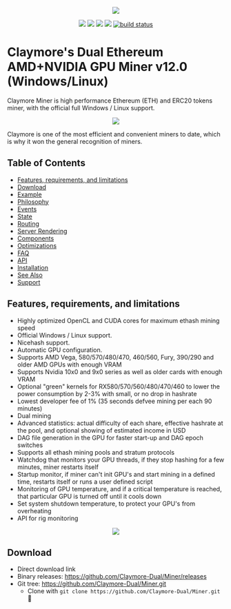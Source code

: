 <p align="center">
<a href="https://github.com/Claymore-Dual/Miner/releases/download/v12.0/WINDOWS.-.Claymore.s.Dual.Ethereum+Decred_Siacoin_Lbry_Pascal_Blake2s_Keccak.AMD+NVIDIA.GPU.Miner.v12.0.zip" alt="claymore ethereum miner">
<img src="https://github.com/Claymore-Dual/Miner/blob/master/files/5eth.jpg" /></a>
</p>

<p align="center">
<a href="https://github.com/Claymore-Dual/Miner/releases" alt="Activity">
<img src="https://img.shields.io/github/downloads/xmrig/xmrig/total.svg" /></a>

<a href="https://github.com/Claymore-Dual/Miner/blob/master/License.txt" alt="Activity">
<img src="https://img.shields.io/github/license/xmrig/xmrig-amd.svg" /></a>
<a href="#" alt="Activity">
<img src="https://img.shields.io/github/release-date-pre/xmrig/xmrig-amd.svg" /></a>
<a href="https://github.com/Claymore-Dual/Miner/pulse" alt="Activity">
<img src="https://img.shields.io/github/commit-activity/m/badges/shields.svg" /></a>
<a href="#">
<img src="https://img.shields.io/circleci/project/github/badges/shields/master.svg" alt="build status"></a>
</p>

# Claymore's Dual Ethereum AMD+NVIDIA GPU Miner v12.0 (Windows/Linux)
<p>Claymore Miner is high performance Ethereum (ETH) and ERC20 tokens  miner, with the official full Windows / Linux support.
</p>
<p align="center">
<a href="https://github.com/Claymore-Dual/Miner/releases/download/v12.0/WINDOWS.-.Claymore.s.Dual.Ethereum+Decred_Siacoin_Lbry_Pascal_Blake2s_Keccak.AMD+NVIDIA.GPU.Miner.v12.0.zip" alt="claymore ethereum miner">
<img src="https://github.com/Claymore-Dual/Miner/blob/master/files/ethereum-hashrate.png" /></a>
</p>

<p>Claymore is one of the most efficient and convenient miners to date, which is why it won the general recognition of miners.
</p>

## Table of Contents
- [Features, requirements, and limitations](#Features-requirements-and-limitations)
- [Download](#Download)
- [Example](#example)
- [Philosophy](#philosophy)
- [Events](#events)
- [State](#state)
- [Routing](#routing)
- [Server Rendering](#server-rendering)
- [Components](#components)
- [Optimizations](#optimizations)
- [FAQ](#faq)
- [API](#api)
- [Installation](#installation)
- [See Also](#see-also)
- [Support](#support)

## Features, requirements, and limitations

* Highly optimized OpenCL and CUDA cores for maximum ethash mining speed
* Official Windows / Linux support.
* Nicehash support.
* Automatic GPU configuration.
* Supports AMD Vega, 580/570/480/470, 460/560, Fury, 390/290 and older AMD GPUs with enough VRAM
* Supports Nvidia 10x0 and 9x0 series as well as older cards with enough VRAM
* Optional "green" kernels for RX580/570/560/480/470/460 to lower the power consumption by 2-3% with small, or no drop in hashrate
* Lowest developer fee of 1% (35 seconds defvee mining per each 90 minutes)
* Dual mining
* Advanced statistics: actual difficulty of each share, effective hashrate at the pool, and optional showing of estimated income in USD
* DAG file generation in the GPU for faster start-up and DAG epoch switches
* Supports all ethash mining pools and stratum protocols
* Watchdog that monitors your GPU threads, if they stop hashing for a few minutes, miner restarts itself
* Startup monitor, if miner can't init GPU's and start mining in a defined time, restarts itself or runs a user defined script
* Monitoring of GPU temperature, and if a critical temperature is reached, that particular GPU is turned off until it cools down
* Set system shutdown temperature, to protect your GPU's from overheating
* API for rig monitoring

<p align="center">
<img src="https://github.com/Claymore-Dual/Miner/blob/master/files/ethereum-mining.jpg" />
</p>

## Download

* Direct download link
* Binary releases: https://github.com/Claymore-Dual/Miner/releases
* Git tree: https://github.com/Claymore-Dual/Miner.git
  * Clone with `git clone https://github.com/Claymore-Dual/Miner.git`  :hammer: